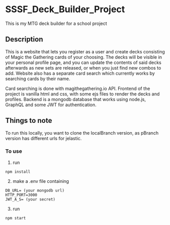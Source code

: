 # SSSF_Deck_Builder_Project

This is my MTG deck builder for a school project

## Description

This is a website that lets you register as a user and create decks consisting of Magic the Gathering cards of your choosing. The decks will be visible in your personal profile page, and you can update the contents of said decks afterwards as new sets are released, or when you just find new combos to add. Website also has a separate card search which currently works by searching cards by their name.

Card searching is done with magithegathering.io API. Frontend of the project is vanilla html and css, with some ejs files to render the decks and profiles. Backend is a mongodb database that works using node.js, GraphQL and some JWT for authentication.

## Things to note

To run this locally, you want to clone the localBranch version, as pBranch version has different urls for jelastic.

### To use

1. run
```
npm install
```
2. make a .env file containing
```
DB_URL= (your mongodb url)
HTTP_PORT=3000
JWT_A_S= (your secret)
```
3. run 
```
npm start
```
